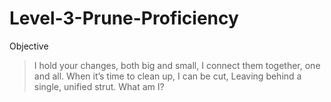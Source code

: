 # Level-3-Prune-Proficiency

Objective

>I hold your changes, both big and small,
>I connect them together, one and all.
>When it’s time to clean up, I can be cut,
>Leaving behind a single, unified strut.
>What am I?

